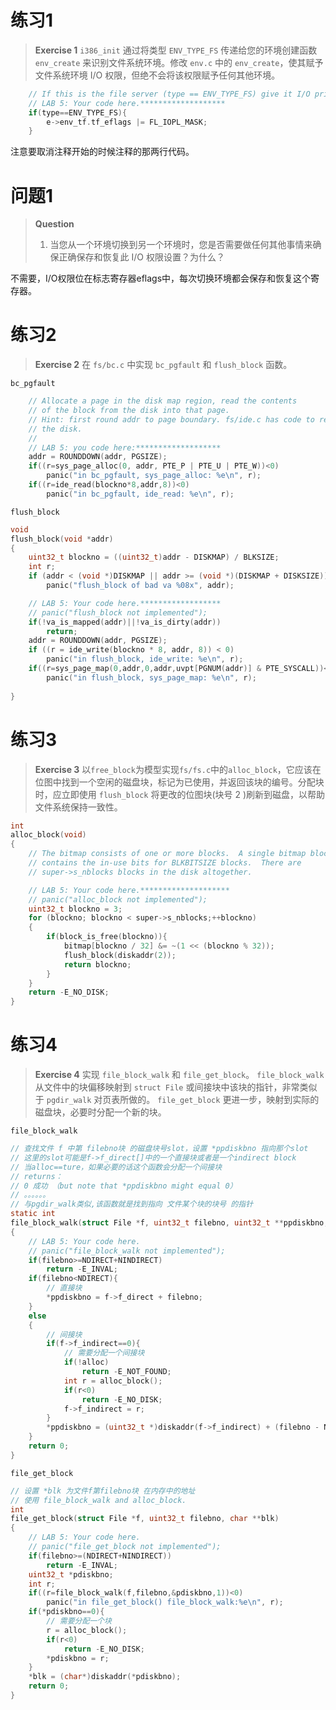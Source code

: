 # 练习1
> **Exercise 1** `i386_init` 通过将类型 `ENV_TYPE_FS` 传递给您的环境创建函数 `env_create` 来识别文件系统环境。修改 `env.c` 中的 `env_create`，使其赋予文件系统环境 I/O 权限，但绝不会将该权限赋予任何其他环境。             
```c
	// If this is the file server (type == ENV_TYPE_FS) give it I/O privileges.
	// LAB 5: Your code here.*******************
	if(type==ENV_TYPE_FS){
		e->env_tf.tf_eflags |= FL_IOPL_MASK;
	}
```
注意要取消注释开始的时候注释的那两行代码。

# 问题1
> **Question**         
> 1. 当您从一个环境切换到另一个环境时，您是否需要做任何其他事情来确保正确保存和恢复此 I/O 权限设置？为什么？

不需要，I/O权限位在标志寄存器eflags中，每次切换环境都会保存和恢复这个寄存器。

# 练习2
> **Exercise 2** 在 `fs/bc.c` 中实现 `bc_pgfault` 和 `flush_block` 函数。

`bc_pgfault`
```c
	// Allocate a page in the disk map region, read the contents
	// of the block from the disk into that page.
	// Hint: first round addr to page boundary. fs/ide.c has code to read
	// the disk.
	//
	// LAB 5: you code here:*******************
	addr = ROUNDDOWN(addr, PGSIZE);
	if((r=sys_page_alloc(0, addr, PTE_P | PTE_U | PTE_W))<0)
		panic("in bc_pgfault, sys_page_alloc: %e\n", r);
	if((r=ide_read(blockno*8,addr,8))<0)
		panic("in bc_pgfault, ide_read: %e\n", r);
```
`flush_block`
```c
void
flush_block(void *addr)
{
	uint32_t blockno = ((uint32_t)addr - DISKMAP) / BLKSIZE;
	int r;
	if (addr < (void *)DISKMAP || addr >= (void *)(DISKMAP + DISKSIZE))
		panic("flush_block of bad va %08x", addr);

	// LAB 5: Your code here.******************
	// panic("flush_block not implemented");
	if(!va_is_mapped(addr)||!va_is_dirty(addr))
		return;
	addr = ROUNDDOWN(addr, PGSIZE);
	if ((r = ide_write(blockno * 8, addr, 8)) < 0)
		panic("in flush_block, ide_write: %e\n", r);
	if((r=sys_page_map(0,addr,0,addr,uvpt[PGNUM(addr)] & PTE_SYSCALL))<0)
		panic("in flush_block, sys_page_map: %e\n", r);
	
}
```

# 练习3
> **Exercise 3** 以`free_block`为模型实现`fs/fs.c`中的`alloc_block`，它应该在位图中找到一个空闲的磁盘块，标记为已使用，并返回该块的编号。分配块时，应立即使用 `flush_block` 将更改的位图块(块号 2 )刷新到磁盘，以帮助文件系统保持一致性。  
```c
int
alloc_block(void)
{
	// The bitmap consists of one or more blocks.  A single bitmap block
	// contains the in-use bits for BLKBITSIZE blocks.  There are
	// super->s_nblocks blocks in the disk altogether.

	// LAB 5: Your code here.********************
	// panic("alloc_block not implemented");
	uint32_t blockno = 3;
	for (blockno; blockno < super->s_nblocks;++blockno)
	{
		if(block_is_free(blockno)){
			bitmap[blockno / 32] &= ~(1 << (blockno % 32));
			flush_block(diskaddr(2));
			return blockno;
		}
	}
	return -E_NO_DISK;
}
```

# 练习4
> **Exercise 4** 实现 `file_block_walk` 和 `file_get_block`。 `file_block_walk` 从文件中的块偏移映射到 `struct File` 或间接块中该块的指针，非常类似于 `pgdir_walk` 对页表所做的。 `file_get_block` 更进一步，映射到实际的磁盘块，必要时分配一个新的块。 

`file_block_walk`
```c
// 查找文件 f 中第 filebno块 的磁盘块号slot，设置 *ppdiskbno 指向那个slot
// 这里的slot可能是f->f_direct[]中的一个直接块或者是一个indirect block
// 当alloc==ture，如果必要的话这个函数会分配一个间接块
// returns：
// 0 成功 （but note that *ppdiskbno might equal 0）
// 。。。。。。
// 与pgdir_walk类似,该函数就是找到指向 文件某个块的块号 的指针
static int
file_block_walk(struct File *f, uint32_t filebno, uint32_t **ppdiskbno, bool alloc)
{
	// LAB 5: Your code here.
	// panic("file_block_walk not implemented");
	if(filebno>=NDIRECT+NINDIRECT)
		return -E_INVAL;
	if(filebno<NDIRECT){
		// 直接块
		*ppdiskbno = f->f_direct + filebno;
	}
	else
	{
		// 间接块
		if(f->f_indirect==0){
			// 需要分配一个间接块
			if(!alloc)
				return -E_NOT_FOUND;
			int r = alloc_block();
			if(r<0)
				return -E_NO_DISK;
			f->f_indirect = r;
		}
		*ppdiskbno = (uint32_t *)diskaddr(f->f_indirect) + (filebno - NDIRECT);	
	}
	return 0;
}
```
`file_get_block`
```c
// 设置 *blk 为文件f第filebno块 在内存中的地址
// 使用 file_block_walk and alloc_block.
int
file_get_block(struct File *f, uint32_t filebno, char **blk)
{
	// LAB 5: Your code here.
	// panic("file_get_block not implemented");
	if(filebno>=(NDIRECT+NINDIRECT))
		return -E_INVAL;
	uint32_t *pdiskbno;
	int r;
	if((r=file_block_walk(f,filebno,&pdiskbno,1))<0)
		panic("in file_get_block() file_block_walk:%e\n", r);
	if(*pdiskbno==0){
		// 需要分配一个块
		r = alloc_block();
		if(r<0)
			return -E_NO_DISK;
		*pdiskbno = r;
	}
	*blk = (char*)diskaddr(*pdiskbno);
	return 0;
}
```
